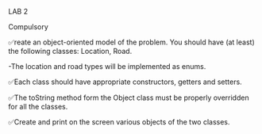 LAB 2

Compulsory 

✅reate an object-oriented model of the problem. You should have (at least) the following classes: Location, Road. 
 
  -The location and road types will be implemented as enums.

✅Each class should have appropriate constructors, getters and setters.

✅The toString method form the Object class must be properly overridden for all the classes.

✅Create and print on the screen various objects of the two classes.
